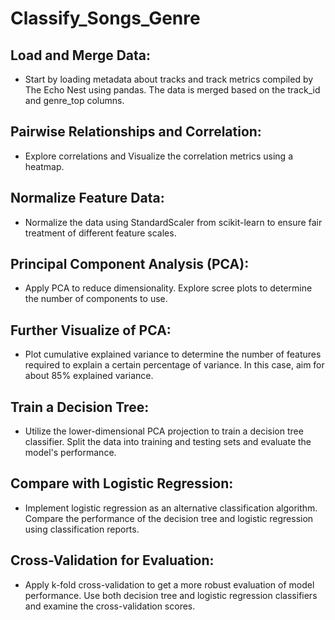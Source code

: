 # Classify_Songs_Genre

## Load and Merge Data:
- Start by loading metadata about tracks and track metrics compiled by The Echo Nest using pandas. The data is merged based on the track_id and genre_top columns.

## Pairwise Relationships and Correlation:
- Explore correlations and Visualize the correlation metrics using a heatmap.

## Normalize Feature Data:
- Normalize the data using StandardScaler from scikit-learn to ensure fair treatment of different feature scales.

## Principal Component Analysis (PCA):
- Apply PCA to reduce dimensionality. Explore scree plots to determine the number of components to use.

## Further Visualize of PCA:
- Plot cumulative explained variance to determine the number of features required to explain a certain percentage of variance. In this case, aim for about 85% explained variance.

## Train a Decision Tree:
- Utilize the lower-dimensional PCA projection to train a decision tree classifier. Split the data into training and testing sets and evaluate the model's performance.

## Compare with Logistic Regression:
- Implement logistic regression as an alternative classification algorithm. Compare the performance of the decision tree and logistic regression using classification reports.

## Cross-Validation for Evaluation:
- Apply k-fold cross-validation to get a more robust evaluation of model performance. Use both decision tree and logistic regression classifiers and examine the cross-validation scores.

